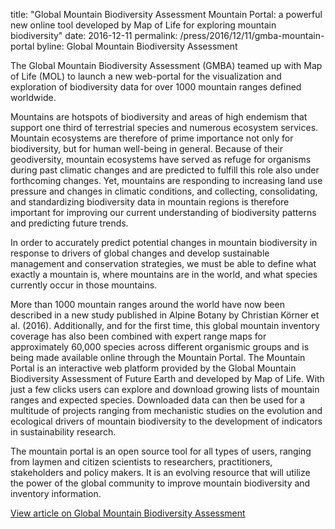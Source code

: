 title: "Global Mountain Biodiversity Assessment Mountain Portal: a powerful new online tool developed by Map of Life for exploring mountain biodiversity"
date: 2016-12-11
permalink: /press/2016/12/11/gmba-mountain-portal
byline: Global Mountain Biodiversity Assessment


The Global Mountain Biodiversity Assessment (GMBA) teamed up with Map of Life (MOL) to launch a new web-portal for the 
visualization and exploration of biodiversity data for over 1000 mountain ranges defined worldwide.

Mountains are hotspots of biodiversity and areas of high endemism that support one third of terrestrial species and 
numerous ecosystem services. Mountain ecosystems are therefore of prime importance not only for biodiversity, but for 
human well-being in general. Because of their geodiversity, mountain ecosystems have served as refuge for organisms 
during past climatic changes and are predicted to fulfill this role also under forthcoming changes. Yet, mountains are 
responding to increasing land use pressure and changes in climatic conditions, and collecting, consolidating, and 
standardizing biodiversity data in mountain regions is therefore important for improving our current understanding of 
biodiversity patterns and predicting future trends.

In order to accurately predict potential changes in mountain biodiversity in response to drivers of global changes and 
develop sustainable management and conservation strategies, we must be able to define what exactly a mountain is, 
where mountains are in the world, and what species currently occur in those mountains.

More than 1000 mountain ranges around the world have now been described in a new study published in Alpine Botany by 
Christian Körner et al. (2016). Additionally, and for  the first time, this global mountain inventory coverage has 
also been combined with expert range maps for approximately 60,000 species across different organismic groups and is 
being made available online through the Mountain Portal. The Mountain Portal is an interactive web platform provided 
by the Global Mountain Biodiversity Assessment of Future Earth and developed by Map of Life. With just a few clicks 
users can explore and download growing lists of mountain ranges and expected species. Downloaded data can then be used 
for a multitude of projects ranging from mechanistic studies on the evolution and ecological drivers of mountain 
biodiversity to the development of indicators in sustainability research. 

The mountain portal is an open source tool for all types of users, ranging from laymen and citizen scientists to 
researchers, practitioners, stakeholders and policy makers. It is an evolving resource that will utilize the power of 
the global community to improve mountain biodiversity and inventory information.

[View article on Global Mountain Biodiversity Assessment](http://www.gmba.unibe.ch/about_us/news_archive/2016___12___11/)
